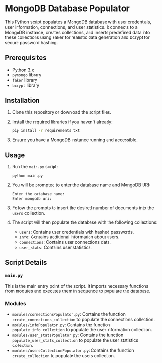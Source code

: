 # MongoDB Database Populator

This Python script populates a MongoDB database with user credentials, user information, connections, and user statistics. It connects to a MongoDB instance, creates collections, and inserts predefined data into these collections using Faker for realistic data generation and bcrypt for secure password hashing.

## Prerequisites

- Python 3.x
- `pymongo` library
- `faker` library
- `bcrypt` library

## Installation

1. Clone this repository or download the script files.

2. Install the required libraries if you haven't already:

    ```sh
    pip install -r requirements.txt
    ```

3. Ensure you have a MongoDB instance running and accessible.

## Usage

1. Run the `main.py` script:

    ```sh
    python main.py
    ```

2. You will be prompted to enter the database name and MongoDB URI:

    ```sh
    Enter the database name: 
    Enter mongodb uri: 
    ```

3. Follow the prompts to insert the desired number of documents into the `users` collection.

4. The script will then populate the database with the following collections:
    - `users`: Contains user credentials with hashed passwords.
    - `info`: Contains additional information about users.
    - `connections`: Contains user connections data.
    - `user_stats`: Contains user statistics.

## Script Details

### `main.py`

This is the main entry point of the script. It imports necessary functions from modules and executes them in sequence to populate the database.

### Modules

- `modules/connectionsPopulator.py`: Contains the function `create_connections_collection` to populate the connections collection.
- `modules/infoPopulator.py`: Contains the function `populate_info_collection` to populate the user information collection.
- `modules/user_statsPopulator.py`: Contains the function `populate_user_stats_collection` to populate the user statistics collection.
- `modules/usersCollectionPopulator.py`: Contains the function `create_collection` to populate the users collection.

